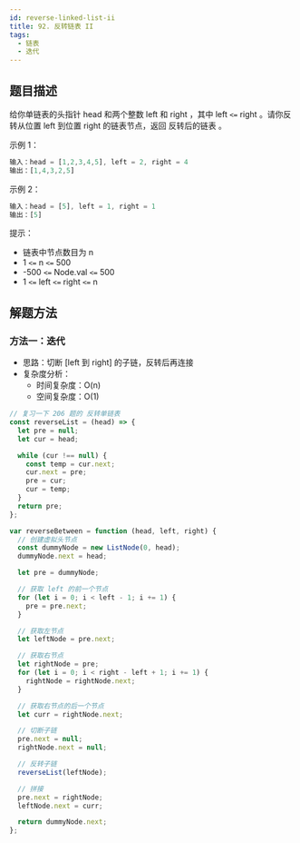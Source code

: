 ```yaml
---
id: reverse-linked-list-ii
title: 92. 反转链表 II
tags:
  - 链表
  - 迭代
---
```


## 题目描述

给你单链表的头指针 head 和两个整数 left 和 right ，其中 left `<=` right 。请你反转从位置 left 到位置 right 的链表节点，返回 反转后的链表 。

示例 1：

```js
输入：head = [1,2,3,4,5], left = 2, right = 4
输出：[1,4,3,2,5]
```

示例 2：

```js
输入：head = [5], left = 1, right = 1
输出：[5]
```

提示：

- 链表中节点数目为 n
- 1 `<=` n `<=` 500
- -500 `<=` Node.val `<=` 500
- 1 `<=` left `<=` right `<=` n

## 解题方法

### 方法一：迭代

- 思路：切断 [left 到 right] 的子链，反转后再连接
- 复杂度分析：
  - 时间复杂度：O(n)
  - 空间复杂度：O(1)

```js
// 复习一下 206 题的 反转单链表
const reverseList = (head) => {
  let pre = null;
  let cur = head;

  while (cur !== null) {
    const temp = cur.next;
    cur.next = pre;
    pre = cur;
    cur = temp;
  }
  return pre;
};

var reverseBetween = function (head, left, right) {
  // 创建虚拟头节点
  const dummyNode = new ListNode(0, head);
  dummyNode.next = head;

  let pre = dummyNode;

  // 获取 left 的前一个节点
  for (let i = 0; i < left - 1; i += 1) {
    pre = pre.next;
  }

  // 获取左节点
  let leftNode = pre.next;

  // 获取右节点
  let rightNode = pre;
  for (let i = 0; i < right - left + 1; i += 1) {
    rightNode = rightNode.next;
  }

  // 获取右节点的后一个节点
  let curr = rightNode.next;

  // 切断子链
  pre.next = null;
  rightNode.next = null;

  // 反转子链
  reverseList(leftNode);

  // 拼接
  pre.next = rightNode;
  leftNode.next = curr;

  return dummyNode.next;
};
```
